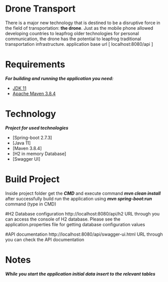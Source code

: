 # Drone Transport
There is a major new technology that is destined to be a disruptive force in the field of transportation: **the drone**. Just as the mobile phone allowed developing countries to leapfrog older technologies for personal communication, the drone has the potential to leapfrog traditional transportation infrastructure.
application base url [ localhost:8080/api ]

# Requirements
***For building and running the application you need:***
- [JDK 11](https://www.oracle.com/java/technologies/javase/jdk11-archive-downloads.html#license-lightbox)
- [Apache Maven 3.8.4](https://maven.apache.org)

# Technology
***Project for used technologies***
- [Spring-boot 2.7.3]
- [Java 11]
- [Maven 3.8.4]
- [H2 in memory Database]
- [Swagger UI]

# Build Project
Inside project folder get the ***CMD*** and execute command ***mvn clean install***
after successfully build run the application using ***mvn spring-boot:run*** command (type in CMD) 

#H2 Database configuration
http://localhost:8080/api/h2 URL through you can access the console of H2 database.
Please see the application.properties file for getting database configuration values

#API documentation
http://localhost:8080/api/swagger-ui.html URL through you can check the API documentation

# Notes
***While you start the application initial data insert to the relevant tables***
